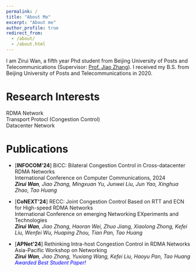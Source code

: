 ```yaml
---
permalink: /
title: "About Me"
excerpt: "About me"
author_profile: true
redirect_from: 
  - /about/
  - /about.html
---
```


I am Zirui Wan, a fifth year Phd student from Beijing University of Posts and Telecommunications (Supervisor: [Prof. Jiao Zhang](https://jiao-bupt.github.io/)). I received my B.S. from Beijing University of Posts and Telecommunications in 2020.

Research Interests
======
RDMA Network  
Transport Protocl (Congestion Control)  
Datacenter Network  

# Publications
-  [**INFOCOM'24**] BiCC: Bilateral Congestion Control in Cross-datacenter RDMA Networks  
   International Conference on Computer Communications, 2024  
   ***Zirui Wan**, Jiao Zhang, Mingxuan Yu, Junwei Liu, Jun Yao, Xinghua Zhao, Tao Huang*

- [**CoNEXT'24**] RECC: Joint Congestion Control Based on RTT and ECN for High-speed RDMA Networks  
   International Conference on emerging Networking EXperiments and Technologies  
   ***Zirui Wan**, Jiao Zhang, Haoran Wei, Zhuo Jiang, Xiaolong Zhong, Kefei Liu, Wenfei Wu, Huaping Zhou, Tian Pan, Tao Huang*

- [**APNet'24**] Rethinking Intra-host Congestion Control in RDMA Networks  
   Asia-Pacific Workshop on Networking  
   ***Zirui Wan**, Jiao Zhang, Yuxiang Wang, Kefei Liu, Haoyu Pan, Tao Huang*  
   *<font color=blue> Awarded Best Student Paper!</font>*  
